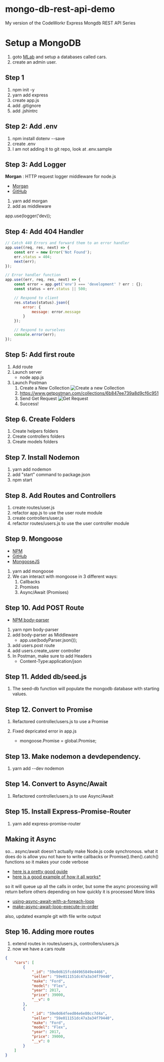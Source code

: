 # mongo-db-rest-api-demo
My version  of the CodeWorkr Express Mongdb REST API Series

# Setup a MongoDB

1. goto [MLab](https://mlab.com/) and setup a databases called cars.
1. create an admin user.

## Step 1

1. npm init -y
1. yarn add express
1. create app.js
1. add .gitignore
1. add .jshintrc

## Step 2: Add .env

1. npm install dotenv --save
1. create .env
1. I am not adding it to git repo, look at .env.sample

## Step 3: Add Logger

**Morgan** : HTTP request logger middleware for node.js

* [Morgan](https://www.npmjs.com/package/morgan)
* [GitHub](https://github.com/expressjs/morgan)

1. yarn add morgan
1. add as middleware

app.use(logger('dev));

## Step 4: Add 404 Handler

```javascript
// Catch 440 Errors and forward them to an error handler 
app.use((req, res, next) => {
    const err = new Error('Not Found');
    err.status = 404;
    next(err);
});

// Error handler function
app.use((err, req, res, next) => {
    const error = app.get('env') === 'development' ? err : {};
    const status = err.status || 500;

    // Respond to client
    res.status(status).json({
        error: {
            message: error.message
        }
    });

    // Respond to ourselves
    console.error(err);
});
```

## Step 5: Add first route

1. Add route
1. Launch server
    * node app.js
1. Launch Postman
    1. Create a New Collection
    ![Create a new Collection](/docs/postman-step1.PNG)
    1. https://www.getpostman.com/collections/6b847ee739a8d9cf6c951
    1. Send Get Request
    ![Get Request](/docs/postman-get-index.PNG)
    1. Success!

## Step 6. Create Folders

1. Create helpers folders
1. Create controllers folders
1. Create models folders

## Step 7. Install Nodemon

1. yarn add nodemon
1. add "start" command to package.json
1. npm start

## Step 8. Add Routes and Controllers

1. create routes/user.js
1. refactor app.js to use the user route module
1. create controllers/user.js
1. refactor routes/users.js to use the user controller module

## Step 9. Mongoose

* [NPM](https://www.npmjs.com/package/mongoose)
* [GitHub](https://github.com/Automattic/mongoose1)
* [MongooseJS](http://mongoosejs.com/)

1. yarn add mongoose
1. We can interact with mongoose in 3 different ways:
    1. Callbacks
    1. Promises
    1. Async/Await (Promises)

## Step 10. Add POST Route

* [NPM body-parser](https://www.npmjs.com/package/body-parser)

1. yarn npm body-parser
1. add body-parser as Middleware
    * app.use(bodyParser.json());
1. add users.post route
1. add users.create_usrer controller
1. In Postman, make sure to add Headers
    * Content-Type:application/json

## Step 11. Added db/seed.js

1. The seed-db function will populate the mongodb database with starting values.

## Step 12. Convert to Promise

1. Refactored controller/users.js to use a Promise

1. Fixed depricated error in app.js
    * mongoose.Promise = global.Promise;

## Step 13. Make nodemon a devdependency.

1. yarn add --dev nodemon

## Step 14. Convert to Async/Await

1. Refactored controller/users.js to use Async/Await

## Step 15. Install Express-Promise-Router

1. yarn add express-promise-router

## Making it Async

so... async/await doesn't actually make Node.js code synchronous.
what it does do is allow you not have to write callbacks or Promise().then().catch() functions
so it makes your code verbose

* [here is a pretty good guide](http://thecodebarbarian.com/80-20-guide-to-async-await-in-node.js.html)
* [here is a good example of how it all works*](https://gist.github.com/license2e/04a787e9e1c0d2d0cfe23797ddaafbbc)

so it will queue up all the calls in order, but some the async processing will return before others depending on how quickly it is processed
More links
* [using-async-await-with-a-foreach-loop](https://stackoverflow.com/questions/37576685/using-async-await-with-a-foreach-loop)
* [make-async-await-loop-execute-in-order](https://stackoverflow.com/questions/35632531/make-async-await-loop-execute-in-order)

also, updated example git with file write output

## Step 16. Adding more routes

1. extend routes in routes/users.js, controllers/users.js
1. now we have a cars route
```json
{
    "cars": [
        {
            "_id": "59e0d615fcdd4965849e4466",
            "seller": "59e011151dc47a3a34f79440",
            "make": "Ford",
            "model": "Flex",
            "year": 2017,
            "price": 39000,
            "__v": 0
        },
        {
            "_id": "59e0d64feed04e6e80cc7d4a",
            "seller": "59e011151dc47a3a34f79440",
            "make": "Ford",
            "model": "Flex",
            "year": 2017,
            "price": 39000,
            "__v": 0
        }
    ]
}
```
